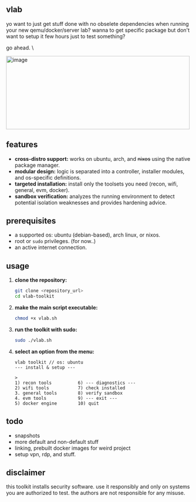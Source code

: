 ## vlab

yo want to just get stuff done with no obselete dependencies 
when running your new qemu/docker/server lab?
wanna to get specific package but don't want to setup it few hours just to test something?

go ahead. \\

<img width="500" height="200" alt="image" src="https://github.com/user-attachments/assets/e5b76c47-aefb-4921-b825-dcfa90d28c4b" />


## features

-   **cross-distro support:** works on ubuntu, arch, and <del>nixos</del> using the native package manager.
-   **modular design:** logic is separated into a controller, installer modules, and os-specific definitions.
-   **targeted installation:** install only the toolsets you need (recon, wifi, general, evm, docker).
-   **sandbox verification:** analyzes the running environment to detect potential isolation weaknesses and provides hardening advice.

## prerequisites

-   a supported os: ubuntu (debian-based), arch linux, or nixos.
-   root or `sudo` privileges. (for now..)
-   an active internet connection.

## usage

1.  **clone the repository:**
    ```sh
    git clone <repository_url>
    cd vlab-toolkit
    ```

2.  **make the main script executable:**
    ```sh
    chmod +x vlab.sh
    ```

3.  **run the toolkit with sudo:**
    ```sh
    sudo ./vlab.sh
    ```

4.  **select an option from the menu:**
    ```
    vlab toolkit // os: ubuntu
    --- install & setup ---

    >
    1) recon tools          6) --- diagnostics ---
    2) wifi tools           7) check installed
    3. general tools        8) verify sandbox
    4. evm tools            9) --- exit ---
    5) docker engine        10) quit
    ```


## todo 

- snapshots 
- more default and non-default stuff 
- linking, prebuilt docker images for weird project 
- setup vpn, rdp, and stuff.

## disclaimer

this toolkit installs security software. use it responsibly and only on systems you are authorized to test. the authors are not responsible for any misuse.

